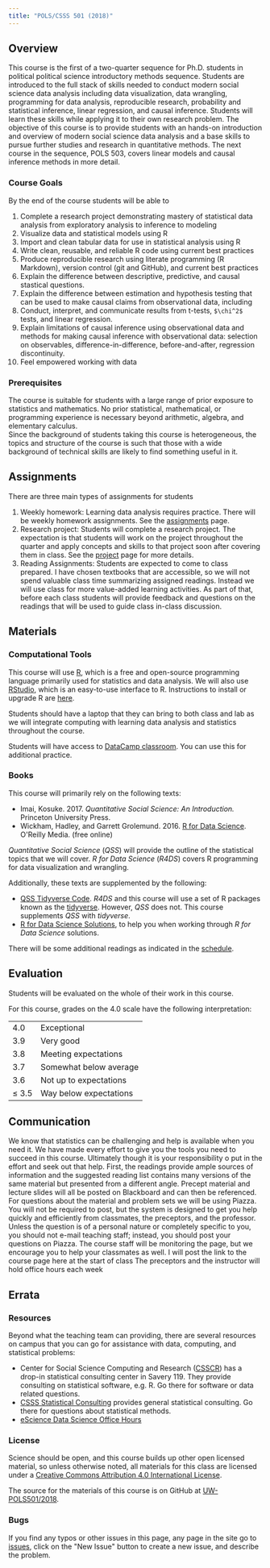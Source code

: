 ```yaml
---
title: "POLS/CSSS 501 (2018)"
---
```



## Overview

This course is the first of a two-quarter sequence for Ph.D. students in political political science introductory methods sequence. 
Students are introduced to the full stack of skills needed to conduct modern social science data analysis including data visualization, data wrangling, programming for data analysis, reproducible research, probability and statistical inference, linear regression, and causal inference.
Students will learn these skills while applying it to their own research problem.
The objective of this course is to provide students with an hands-on introduction and overview of modern social science data analysis and a base skills to pursue further studies and research in quantitative methods.
The next course in the sequence, POLS 503, covers linear models and causal inference methods in more detail.


### Course Goals

By the end of the course students will be able to 

1. Complete a research project demonstrating mastery of statistical data analysis from exploratory analysis to inference to modeling
1. Visualize data and statistical models using R
2. Import and clean tabular data for use in statistical analysis using R
3. Write clean, reusable, and reliable R code using current best practices
4. Produce reproducible research using literate programming (R Markdown), version control (git and GitHub), and current best practices
5. Explain the difference between descriptive, predictive, and causal stastical questions.
7. Explain the difference between estimation and hypothesis testing
that can be used to make causal claims from observational data, including 
8. Conduct, interpret, and communicate results from  t-tests, `$\chi^2$` tests, and linear regression.
7. Explain limitations of causal inference using observational data and methods for making causal inference with observational data: selection on observables, difference-in-difference, before-and-after, regression discontinuity.
10. Feel empowered working with data


### Prerequisites

<!--
The most important prerequisite is a willingness to work hard on possibly unfamiliar material.
Learning statistical methods is like learning a new language, and it will take time and dedication to master its vocabulary, its grammar, and its idioms. However like studying languages, statistics yields to daily practice and consistent effort. And statistical program is similar.
-->

The course is suitable for students with a large range of prior exposure to statistics and mathematics. No prior statistical, mathematical, or programming experience is necessary beyond arithmetic, algebra, and elementary calculus.  
Since the background of students taking this course is heterogeneous, the topics and structure of the course is such that those with a wide background of technical skills are likely to find something useful in it.

<!--

## Meeting structure

Class meetings and labs

- *Overview:*
- *Discussion:*
- *Project:*
- *Preview:*

-->


## Assignments

There are three main types of assignments for students

1. Weekly homework: Learning data analysis requires practice. There will be weekly homework assignments. See the [assignments](/assignments) page.
2. Research project: Students will complete a research project. The expectation is that students will work on the project throughout the quarter and apply concepts and skills to that project soon after covering them in class. See the [project](/project) page for more details.
3. Reading Assignments: Students are expected to come to class prepared. I have chosen textbooks that are accessible, so we will not spend valuable class time summarizing assigned readings. Instead we will use class for more value-added learning activities. As part of that, before each class students will provide feedback and questions on the readings that will be used to guide class in-class discussion.

<!--

### Data analysis project paper
legends o
Every student in this class will execute their own statistical data analysis of a research question.
The results of this analysis will be presented as a paper due at the end of the course. See the [schedule](/schedule/#finals-period) for the due date.

The purpose of this paper is for you to apply the quantitative methods used in this course to the real-world research problems that you will encounter in their research careers.
The objective is to get you working with data on a research project as quickly as possible, even if it is a flawed project.
So, due to the limited time in this course, it is not necessary for this paper to address an important research problem or a novel contribution to the literature.
While those will not be criteria for the evaluation of this paper, you are encouraged to pursue those, as those ideas are what lead to publications.
The paper will be evaluated on the appropriateness of the statistical methods applied to the data and question, and not the novelty or contribution of the question itself.

If you developed a research design for POLS 500, you may be able to use it in 501.
However you need to confirm that you will be able to assemble a dataset to test a specific research hypothesis within the time constraints of this course, because you will be using it throughout the course.
If that seems unlikely, you will need to choose a different project.

-->


## Materials


### Computational Tools

This course will use [R](https://www.r-project.org/), which is a free and open-source programming language primarily used for statistics and data analysis. We will also use [RStudio](https://www.rstudio.com/), which is an easy-to-use interface to R.
Instructions to install or upgrade R are [here](install.html).

Students should have a laptop that they can bring to both class and lab as we will integrate computing with learning data analysis and statistics throughout the course.

Students will have access to [DataCamp classroom](https://www.datacamp.com/groups/education).
You can use this for additional practice. 



### Books

This course will primarily rely on the following texts:

- Imai, Kosuke. 2017. *Quantitative Social Science: An Introduction.* Princeton University Press.
- Wickham, Hadley, and Garrett Grolemund. 2016. [R for Data Science](http://r4ds.had.co.nz/). O'Reilly Media. (free online)

*Quantitative Social Science* (*QSS*) will provide the outline of the statistical topics that we will cover. 
*R for Data Science* (*R4DS*) covers R programming for data visualization and wrangling.

Additionally, these texts are supplemented by the following:

- [QSS Tidyverse Code](https://jrnold.github.io/qss-tidy/). *R4DS* and this course will use a set of R packages known as the [tidyverse](https://www.tidyverse.org/). However, *QSS* does not. This course supplements *QSS* with *tidyverse*.
- [R for Data Science Solutions](https://jrnold.github.io/e4qf/), to help you when working through *R for Data Science* solutions.

There will be some additional readings as indicated in the [schedule](/schedule).



## Evaluation

Students will be evaluated on the whole of their work in this course.

For this course, grades on the 4.0 scale have the following interpretation:

<table class = "table table-striped">
<tr><td>4.0</td><td>Exceptional</td></tr>
<tr><td>3.9</td><td>Very good</td></tr>
<tr><td>3.8</td><td>Meeting expectations</td></tr>
<tr><td>3.7</td><td>Somewhat below average</td></tr>
<tr><td>3.6</td><td>Not up to expectations</td></tr>
<tr><td>&le; 3.5</td><td>Way below expectations</td></tr>
</table>


## Communication

We know that statistics can be challenging and help is available when you need it. We have made
every effort to give you the tools you need to succeed in this course. Ultimately though it is your
responsibility o put in the effort and seek out that help.
First, the readings provide ample sources of information and the suggested reading list contains
many versions of the same material but presented from a different angle. Precept material and
lecture slides will all be posted on Blackboard and can then be referenced.
For questions about the material and problem sets we will be using Piazza. You will not be
required to post, but the system is designed to get you help quickly and efficiently from classmates,
the preceptors, and the professor. Unless the question is of a personal nature or completely
specific to you, you should not e-mail teaching staff; instead, you should post your questions
on Piazza. The course staff will be monitoring the page, but we encourage you to help your
classmates as well. I will post the link to the course page here at the start of class
The preceptors and the instructor will hold office hours each week


## Errata


### Resources

Beyond what the teaching team can providing, there are several resources on campus that you can go for assistance with data, computing, and statistical problems:

-  Center for Social Science Computing and Research ([CSSCR](http://julius.csscr.washington.edu/about/consulting.html)) has a drop-in statistical consulting center in Savery 119. They provide consulting on statistical software, e.g. R. Go there for software or data related questions.
- [CSSS Statistical Consulting](https://www.csss.washington.edu/consulting) provides general statistical consulting. Go there for questions about statistical methods.
- [eScience Data Science Office Hours](http://escience.washington.edu/office-hours/)


### License

Science should be open, and this course builds up other open licensed material, so unless otherwise noted, all materials for this class are licensed under a <a rel="license" href="https://creativecommons.org/licenses/by/4.0/">Creative Commons Attribution 4.0 International License</a>.

The source for the materials of this course is on GitHub at [UW-POLS501/2018](https://github.com/UW-POLS501/2018).


### Bugs

If you find any typos or other issues in this page, any page in the site go to [issues](https://github.com/UW-POLS501/2018/issues), click on the "New Issue" button to create a new issue, and describe the problem.

